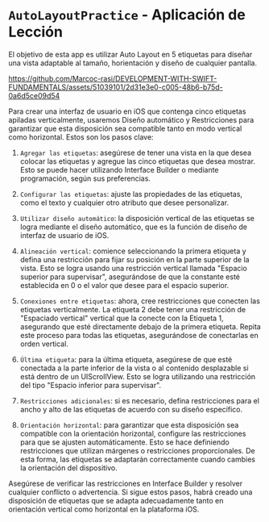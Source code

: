 # `AutoLayoutPractice` - Aplicación de Lección

El objetivo de esta app es utilizar Auto Layout  en 5 etiquetas para diseñar una vista adaptable al tamaño, horientación y diseño de cualquier pantalla.

https://github.com/Marcoc-rasi/DEVELOPMENT-WITH-SWIFT-FUNDAMENTALS/assets/51039101/2d31e3e0-c005-48b6-b75d-0a6d5ce09d54

Para crear una interfaz de usuario en iOS que contenga cinco etiquetas apiladas verticalmente, usaremos Diseño automático y Restricciones para garantizar que esta disposición sea compatible tanto en modo vertical como horizontal. Estos son los pasos clave:

1. `Agregar las etiquetas`: asegúrese de tener una vista en la que desea colocar las etiquetas y agregue las cinco etiquetas que desea mostrar. Esto se puede hacer utilizando Interface Builder o mediante programación, según sus preferencias.

2. `Configurar las etiquetas`: ajuste las propiedades de las etiquetas, como el texto y cualquier otro atributo que desee personalizar.

3. `Utilizar diseño automático`: la disposición vertical de las etiquetas se logra mediante el diseño automático, que es la función de diseño de interfaz de usuario de iOS.

4. `Alineación vertical`: comience seleccionando la primera etiqueta y defina una restricción para fijar su posición en la parte superior de la vista. Esto se logra usando una restricción vertical llamada "Espacio superior para supervisar", asegurándose de que la constante esté establecida en 0 o el valor que desee para el espacio superior.

5. `Conexiones entre etiquetas`: ahora, cree restricciones que conecten las etiquetas verticalmente. La etiqueta 2 debe tener una restricción de "Espaciado vertical" vertical que la conecte con la Etiqueta 1, asegurando que esté directamente debajo de la primera etiqueta. Repita este proceso para todas las etiquetas, asegurándose de conectarlas en orden vertical.

6. `Última etiqueta`: para la última etiqueta, asegúrese de que esté conectada a la parte inferior de la vista o al contenido desplazable si está dentro de un UIScrollView. Esto se logra utilizando una restricción del tipo "Espacio inferior para supervisar".

7. `Restricciones adicionales`: si es necesario, defina restricciones para el ancho y alto de las etiquetas de acuerdo con su diseño específico.

8. `Orientación horizontal`: para garantizar que esta disposición sea compatible con la orientación horizontal, configure las restricciones para que se ajusten automáticamente. Esto se hace definiendo restricciones que utilizan márgenes o restricciones proporcionales. De esta forma, las etiquetas se adaptarán correctamente cuando cambies la orientación del dispositivo.

Asegúrese de verificar las restricciones en Interface Builder y resolver cualquier conflicto o advertencia. Si sigue estos pasos, habrá creado una disposición de etiquetas que se adapta adecuadamente tanto en orientación vertical como horizontal en la plataforma iOS.
